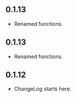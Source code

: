 ## 0.1.13

* Renamed functions.

## 0.1.13

* Renamed functions.

## 0.1.12

* ChangeLog starts here.
